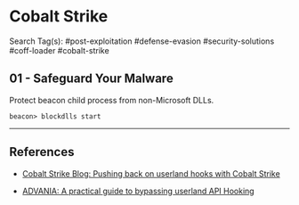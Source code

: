 # Cobalt Strike

Search Tag(s): #post-exploitation #defense-evasion #security-solutions #coff-loader #cobalt-strike

## 01 - Safeguard Your Malware

Protect beacon child process from non-Microsoft DLLs.

```
beacon> blockdlls start
```

---
## References

- [Cobalt Strike Blog: Pushing back on userland hooks with Cobalt Strike](https://www.cobaltstrike.com/blog/pushing-back-on-userland-hooks-with-cobalt-strike)

- [ADVANIA: A practical guide to bypassing userland API Hooking](https://www.advania.co.uk/insights/blog/a-practical-guide-to-bypassing-userland-api-hooking/)